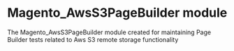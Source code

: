 # Magento_AwsS3PageBuilder module

The Magento_AwsS3PageBuilder module created for maintaining Page Builder tests related to Aws S3 remote storage functionality
